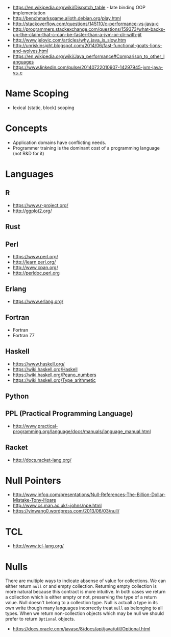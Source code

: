 - https://en.wikipedia.org/wiki/Dispatch_table - late binding OOP implementation
- http://benchmarksgame.alioth.debian.org/play.html
- http://stackoverflow.com/questions/145110/c-performance-vs-java-c
- http://programmers.stackexchange.com/questions/159373/what-backs-up-the-claim-that-c-can-be-faster-than-a-jvm-or-clr-with-jit
- http://www.jelovic.com/articles/why_java_is_slow.htm
- http://unriskinsight.blogspot.com/2014/06/fast-functional-goats-lions-and-wolves.html
- https://en.wikipedia.org/wiki/Java_performance#Comparison_to_other_languages
- https://www.linkedin.com/pulse/20140722010907-14297945-jvm-java-vs-c

# Name Scoping
- lexical (static, block) scoping

# Concepts
- Application domains have conflicting needs.
- Programmer training is the dominant cost of a programming language (not R&D for it)

# Languages
## R
- https://www.r-project.org/
- http://ggplot2.org/

## Rust

## Perl
- https://www.perl.org/
- http://learn.perl.org/
- http://www.cpan.org/
- http://perldoc.perl.org

## Erlang
- https://www.erlang.org/

## Fortran
- Fortran
- Fortran 77

## Haskell
- https://www.haskell.org/
- https://wiki.haskell.org/Haskell
- https://wiki.haskell.org/Peano_numbers
- https://wiki.haskell.org/Type_arithmetic

## Python

## PPL (Practical Programming Language)
- http://www.practical-programming.org/language/docs/manuals/language_manual.html

## Racket
- http://docs.racket-lang.org/

# Null Pointers
- http://www.infoq.com/presentations/Null-References-The-Billion-Dollar-Mistake-Tony-Hoare
- http://www.cs.man.ac.uk/~johns/npe.html
- https://yinwang0.wordpress.com/2013/06/03/null/

# TCL
- http://www.tcl-lang.org/

# Nulls
There are multiple ways to indicate absense of value for collections. We can either return `null` or and empty collection. Returning empty collection is more natural because this contract is more intuitive. In both cases we return a collection which is either empty or not, preserving the type of a return value. Null doesn't belong to a collection type. Null is actuall a type in its own write though many languages incorrectly treat `null` as belonging to all types. When we return non-collection objects which may be null we should prefer to return `Optional` objects.

- https://docs.oracle.com/javase/8/docs/api/java/util/Optional.html
